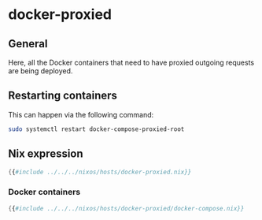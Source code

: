 # docker-proxied

## General

Here, all the Docker containers that need to have proxied outgoing requests are being deployed.

## Restarting containers

This can happen via the following command:

```bash
sudo systemctl restart docker-compose-proxied-root
```

## Nix expression

```nix
{{#include ../../../nixos/hosts/docker-proxied.nix}}
```

### Docker containers

```nix
{{#include ../../../nixos/hosts/docker-proxied/docker-compose.nix}}
```
